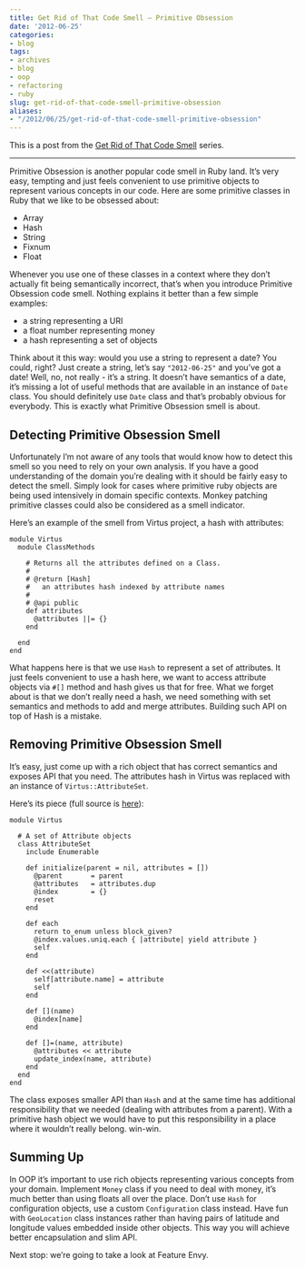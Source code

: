 ```yaml
---
title: Get Rid of That Code Smell – Primitive Obsession
date: '2012-06-25'
categories:
- blog
tags:
- archives
- blog
- oop
- refactoring
- ruby
slug: get-rid-of-that-code-smell-primitive-obsession
aliases:
- "/2012/06/25/get-rid-of-that-code-smell-primitive-obsession"
---
```


This is a post from the [Get Rid of That Code Smell](http://solnic.codes/2012/03/30/get-rid-of-that-code-smell.html "Get Rid of That Code Smell") series.

* * *

Primitive Obsession is another popular code smell in Ruby land. It’s very easy, tempting and just feels convenient to use primitive objects to represent various concepts in our code. Here are some primitive classes in Ruby that we like to be obsessed about:

- Array
- Hash
- String
- Fixnum
- Float

Whenever you use one of these classes in a context where they don’t actually fit being semantically incorrect, that’s when you introduce Primitive Obsession code smell. Nothing explains it better than a few simple examples:

- a string representing a URI
- a float number representing money
- a hash representing a set of objects

Think about it this way: would you use a string to represent a date? You could, right? Just create a string, let’s say `"2012-06-25"` and you’ve got a date! Well, no, not really - it’s a string. It doesn’t have semantics of a date, it’s missing a lot of useful methods that are available in an instance of `Date` class. You should definitely use `Date` class and that’s probably obvious for everybody. This is exactly what Primitive Obsession smell is about.

## Detecting Primitive Obsession Smell

Unfortunately I’m not aware of any tools that would know how to detect this smell so you need to rely on your own analysis. If you have a good understanding of the domain you’re dealing with it should be fairly easy to detect the smell. Simply look for cases where primitive ruby objects are being used intensively in domain specific contexts. Monkey patching primitive classes could also be considered as a smell indicator.

Here’s an example of the smell from Virtus project, a hash with attributes:

```generic
module Virtus
  module ClassMethods

    # Returns all the attributes defined on a Class.
    #
    # @return [Hash]
    #   an attributes hash indexed by attribute names
    #
    # @api public
    def attributes
      @attributes ||= {}
    end

  end
end

```

What happens here is that we use `Hash` to represent a set of attributes. It just feels convenient to use a hash here, we want to access attribute objects via `#[]` method and hash gives us that for free. What we forget about is that we don’t really need a hash, we need something with set semantics and methods to add and merge attributes. Building such API on top of Hash is a mistake.

## Removing Primitive Obsession Smell

It’s easy, just come up with a rich object that has correct semantics and exposes API that you need. The attributes hash in Virtus was replaced with an instance of `Virtus::AttributeSet`.

Here’s its piece (full source is [here](https://github.com/solnic/virtus/blob/master/lib/virtus/attribute_set.rb)):

```generic
module Virtus

  # A set of Attribute objects
  class AttributeSet
    include Enumerable

    def initialize(parent = nil, attributes = [])
      @parent       = parent
      @attributes   = attributes.dup
      @index        = {}
      reset
    end

    def each
      return to_enum unless block_given?
      @index.values.uniq.each { |attribute| yield attribute }
      self
    end

    def <<(attribute)
      self[attribute.name] = attribute
      self
    end

    def [](name)
      @index[name]
    end

    def []=(name, attribute)
      @attributes << attribute
      update_index(name, attribute)
    end
  end
end

```

The class exposes smaller API than `Hash` and at the same time has additional responsibility that we needed (dealing with attributes from a parent). With a primitive hash object we would have to put this responsibility in a place where it wouldn’t really belong. win-win.

## Summing Up

In OOP it’s important to use rich objects representing various concepts from your domain. Implement `Money` class if you need to deal with money, it’s much better than using floats all over the place. Don’t use `Hash` for configuration objects, use a custom `Configuration` class instead. Have fun with `GeoLocation` class instances rather than having pairs of latitude and longitude values embedded inside other objects. This way you will achieve better encapsulation and slim API.

Next stop: we’re going to take a look at Feature Envy.
